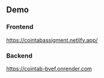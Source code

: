 
## Demo

### Frontend
https://cointabassigment.netlify.app/

### Backend
https://cointab-bvef.onrender.com
